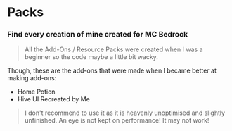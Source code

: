# Packs

### Find every creation of mine created for MC Bedrock

> All the Add-Ons / Resource Packs were created when I was a beginner so the code maybe a little bit wacky.

Though, these are the add-ons that were made when I became better at making add-ons:

- Home Potion
- Hive UI Recreated by Me
> I don't recommend to use it as it is heavenly unoptimised and slightly unfinished. An eye is not kept on performance!
> It may not work!
